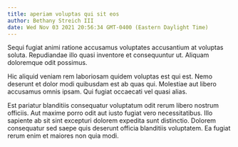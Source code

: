 ```yaml
---
title: aperiam voluptas qui sit eos
author: Bethany Streich III
date: Wed Nov 03 2021 20:56:34 GMT-0400 (Eastern Daylight Time)
---
```

Sequi fugiat animi ratione accusamus voluptates accusantium at voluptas soluta. Repudiandae illo quasi inventore et consequuntur ut. Aliquam doloremque odit possimus.

 Hic aliquid veniam rem laboriosam quidem voluptas est qui est. Nemo deserunt et dolor modi quibusdam est ab quas qui. Molestiae aut libero accusamus omnis ipsam. Qui fugiat occaecati vel quasi alias.

 Est pariatur blanditiis consequatur voluptatum odit rerum libero nostrum officiis. Aut maxime porro odit aut iusto fugiat vero necessitatibus. Illo sapiente ab sit sint excepturi dolorem expedita sunt distinctio. Dolorem consequatur sed saepe quis deserunt officia blanditiis voluptatem. Ea fugiat rerum enim et maiores non quia modi.